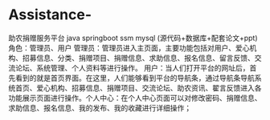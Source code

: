 # Assistance-
助农捐赠服务平台  java springboot ssm mysql (源代码+数据库+配套论文+ppt)角色：管理员、用户  管理员：管理员进入主页面，主要功能包括对用户、爱心机构、招募信息、分类、捐赠项目、捐赠信息、求助信息、报名信息、留言反馈、交流论坛、系统管理、个人资料等进行操作。  用户：当人们打开平台的网址后，首先看到的就是首页界面。在这里，人们能够看到平台的导航条，通过导航条导航系统首页、爱心机构、招募信息、捐赠项目、交流论坛、助农资讯、翟言反馈进入各功能展示页面进行操作。个人中心：在个人中心页面可以对修改密码、捐赠信息、求助信息、报名信息、我的发布、我的收藏进行详细操作；
